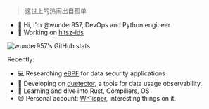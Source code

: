 > 这世上的热闹出自孤单

- 👋 Hi, I’m @wunder957, DevOps and Python engineer
- 👷‍ Working on [hitsz-ids](https://github.com/hitsz-ids)

![wunder957's GitHub stats](https://github-readme-stats.vercel.app/api?username=wunder957&count_private=true)

Recently:

- 💻 Researching [eBPF](https://ebpf.io/) for data security applications
- 🔧 Developing on [duetector](https://github.com/hitsz-ids/duetector), a tools for data usage observability.
- 📕 Learning and dive into Rust, Compiliers, OS
- 😄 Personal account: [Wh1isper](https://github.com/Wh1isper/), interesting things on it.
